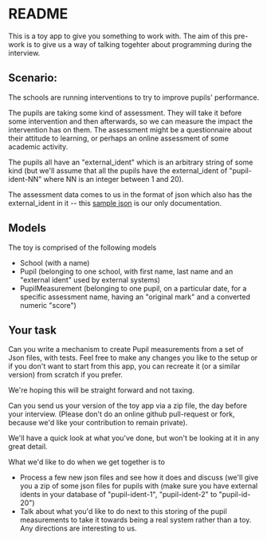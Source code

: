 # README

This is a toy app to give you something to work with. The aim of this pre-work is to give us a way of talking togehter
about programming during the interview.

## Scenario:
The schools are running interventions to try to improve pupils' performance.

The pupils are taking some kind of assessment. They will take it before some intervention and then afterwards, so
we can measure the impact the intervention has on them. The assessment might be a questionnaire about their attitude
to learning, or perhaps an online assessment of some academic activity.

The pupils all have an "external_ident" which is an arbitrary string of some kind (but we'll assume that all the pupils have the external_ident of "pupil-ident-NN" where NN is an integer between 1 and 20).

The assessment data comes to us in the format of json which also has the external_ident in it -- this [sample json](./sample.json) is our only documentation.

## Models

The toy is comprised of the following models

* School (with a name)
* Pupil (belonging to one school, with first name, last name and an "external ident" used by external systems)
* PupilMeasurement (belonging to one pupil, on a particular date, for a specific assessment name, having an "original mark" and a converted numeric "score")


## Your task

Can you write a mechanism to create Pupil measurements from a set of Json files, with tests. 
Feel free to make any changes you like to the setup or if you don't want to start from this app, you can recreate it (or a similar version) from scratch if you prefer. 

We're hoping this will be straight forward and not taxing.

Can you send us your version of the toy app via a zip file, the day before your interview. (Please don't do an online github pull-request or fork, because we'd like your contribution to remain private).

We'll have a quick look at what you've done, but won't be looking at it in any great detail.

What we'd like to do when we get together is to 

* Process a few new json files and see how it does and discuss (we'll give you a zip of some json files for pupils with (make sure you have external idents in your database of "pupil-ident-1", "pupil-ident-2" to "pupil-id-20")
* Talk about what you'd like to do next to this storing of the pupil measurements to take it towards being a real system rather than a toy. Any directions are interesting to us.
